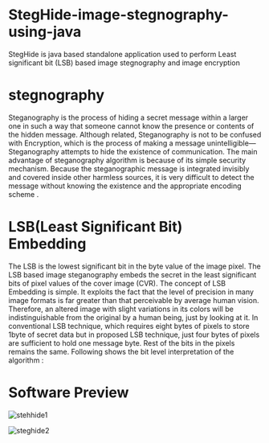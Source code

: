 # StegHide-image-stegnography-using-java

StegHide is java based standalone application used to perform Least significant bit (LSB) based image stegnography and image encryption 

# stegnography

Steganography is the process of hiding a secret message within a larger one in such a way that someone cannot know the presence or contents of the hidden message. Although related, Steganography is not to be confused with Encryption, which is the process of making a message unintelligible—Steganography attempts to hide the existence of communication. The main advantage of steganography algorithm is because of its simple security mechanism. Because the steganographic message is integrated invisibly and covered inside other harmless sources, it is very difficult to detect the message without knowing the existence and the appropriate encoding scheme .

# LSB(Least Significant Bit) Embedding
The LSB is the lowest significant bit in the byte value of the image pixel. The LSB based image steganography embeds the secret in the least significant bits of pixel values of the cover image (CVR). The concept of LSB Embedding is simple. It exploits the fact that the level of precision in many image formats is far greater than that perceivable by average human vision. Therefore, an altered image with slight variations in its colors will be indistinguishable from the original by a human being, just by looking at it. In conventional LSB technique, which requires eight bytes of pixels to store 1byte of secret data but in proposed LSB technique, just four bytes of pixels are sufficient to hold one message byte. Rest of the bits in the pixels remains the same. Following shows the bit level interpretation of the algorithm :


# Software Preview



![stehhide1](https://user-images.githubusercontent.com/109088129/178926106-eac68d1b-0126-40db-b604-a8bd6f872fe2.png)



![steghide2](https://user-images.githubusercontent.com/109088129/178926393-e6388202-759c-4104-ad92-d18c9dffab51.png)

